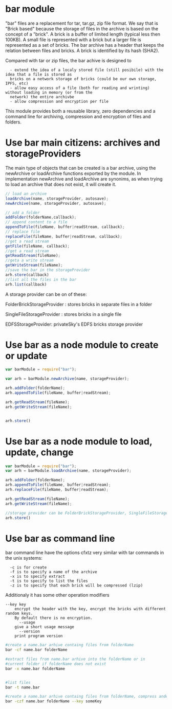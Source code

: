 # bar module
"bar" files are a replacement for tar, tar.gz, zip file format. We say that is "Brick based" because the storage of files in the archive is based on the concept of a "brick". A brick is a buffer of limited length (typical less then 100KB). A small file is represented with a brick but a larger file is represented as a set of bricks. The bar archive has a header that keeps the relation between files and bricks. A brick is identified by its hash (SHA2).

Compared with tar or zip files, the bar achive is designed to 
```
  - extend the idea of a localy stored file (still posibile) with the idea that a file is stored as 
  bricks on a network storage of bricks (could be our own storage, IPFS, etc)
  - allow easy access of a file (both for reading and wrinting) without loading in memory (or from the 
  network) the entire archivbe
  - allow compression and encryption per file
```

This module provides both a reusable library, zero dependencies and a command line for archiving, compression and encryption of files and folders.

# Use bar main citizens: archives and storageProviders

The main type of objects that can be created is a bar archive, using the newArchive or loadArchive functions exported by the module. In implementation newArchive and loadArchive are synonims, as when trying to load an archive that does not exist, it will create it.


```javascript
// load an archive 
loadArchive(name, storageProvider, autosave);
newArchive(name, storageProvider, autosave);

// add a folder
addFolder(folderName,callback);
// append content to a file
appendToFile(fileName, buffer|readStream, callback);
// replace file
replaceFile(fileName, buffer|readStream, callback);
//get a read stream
getFile(fileName, callback);
//get a read stream
getReadStream(fileName);
//geta a write stream
getWriteStream(fileName);
//save the bar in the storageProvider
arh.store(callback)
//list all the files in the bar
arh.list(callback)

```

A storage provider can be on of these:

 FolderBrickStorageProvider : stores bricks in separate files in a folder
 
 SingleFileStorageProvider  : stores bricks in a single file
 
 EDFSStorageProvider: privateSky's EDFS bricks storage provider

# Use bar as a node module to create or update
```javascript
var barModule = require("bar");

var arh = barModule.newArchive(name, storageProvider);

arh.addFolder(folderName);
arh.appendToFile(fileName, buffer|readStream);

arh.getReadStream(fileName);
arh.getWriteStream(fileName);


arh.store()
```

# Use bar as a node module to load, update, change
```javascript
var barModule = require("bar");
var arh = barModule.loadArchive(name, storageProvider);

arh.addFolder(folderName);
arh.appendToFile(fileName, buffer|readStream);
arh.replaceFile(fileName, buffer|readStream);

arh.getReadStream(fileName);
arh.getWriteStream(fileName);

//storage provider can be FolderBrickStorageProvider, SingleFileStorageProvider, EDFSStorageProvider
arh.store()

```


# Use bar as command line
bar command line have the options cfxtz very similar with tar commands in the unix systems:
```
  -c is for create
  -f is to specify a name of the archive
  -x is to specify extract
  -t is to specify to list the files
  -z is to specify that each brick will be compressed (lzip)
```

Additionaly it has some other operation modifiers
```
--key key
    encrypt the header with the key, encrypt the bricks with different random keys. 
    By default there is no encryption.
      --usage
    give a short usage message
      --version
    print program version
```

```bash
#create a name.bar arhive containg files from folderName
bar -cf name.bar folderName 

#extract files from name.bar arhive into the folderName or in 
#current folder if folderName does not exist
bar -x name.bar folderName 


#list files
bar -t name.bar 

#create a name.bar arhive containg files from folderName, compress andencrypt
bar -czf name.bar folderName --key someKey

```


